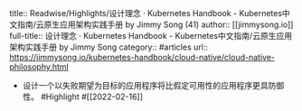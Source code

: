 title:: Readwise/Highlights/设计理念 · Kubernetes Handbook - Kubernetes中文指南/云原生应用架构实践手册 by Jimmy Song (41)
author:: [[jimmysong.io]]
full-title:: 设计理念 · Kubernetes Handbook - Kubernetes中文指南/云原生应用架构实践手册 by Jimmy Song
category:: #articles
url:: https://jimmysong.io/kubernetes-handbook/cloud-native/cloud-native-philosophy.html

- 设计一个以失败期望为目标的应用程序将比假定可用性的应用程序更具防御性。 #Highlight #[[2022-02-16]]